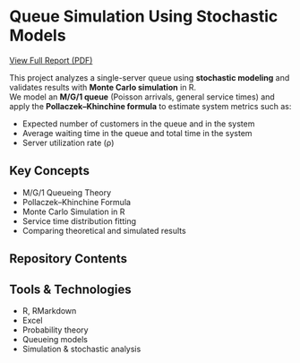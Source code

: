 # Queue Simulation Using Stochastic Models

[View Full Report (PDF)](https://github.com/orbenh/stochastic-models-queue-simulation/blob/main/final%20project%20stochastic%20models.pdf)

This project analyzes a single-server queue using **stochastic modeling** and validates results with **Monte Carlo simulation** in R.  
We model an **M/G/1 queue** (Poisson arrivals, general service times) and apply the **Pollaczek–Khinchine formula** to estimate system metrics such as:

- Expected number of customers in the queue and in the system  
- Average waiting time in the queue and total time in the system  
- Server utilization rate (ρ)

##  Key Concepts

- M/G/1 Queueing Theory  
- Pollaczek–Khinchine Formula  
- Monte Carlo Simulation in R  
- Service time distribution fitting  
- Comparing theoretical and simulated results

##  Repository Contents


##  Tools & Technologies

- R, RMarkdown  
- Excel  
- Probability theory  
- Queueing models  
- Simulation & stochastic analysis
